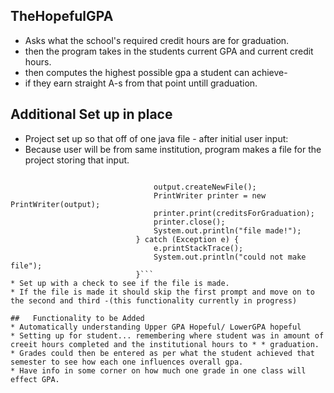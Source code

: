 ##    TheHopefulGPA  
* Asks what the school's required credit hours are for graduation.  
* then the program takes in the students current GPA and current credit hours.    
* then computes the highest possible gpa a student can achieve-    
* if they earn straight A-s from that point untill graduation.  
   
##    Additional Set up in place  
* Project set up so that off of one java file - after initial user input:  
* Because user will be from same institution, program makes a file for the project storing that input.
```try {

								output.createNewFile();
								PrintWriter printer = new PrintWriter(output);
								printer.print(creditsForGraduation);
								printer.close();
								System.out.println("file made!");
							} catch (Exception e) {
								e.printStackTrace();
								System.out.println("could not make file");
							}```
* Set up with a check to see if the file is made.  
* If the file is made it should skip the first prompt and move on to the second and third -(this functionality currently in progress)  
    
##   Functionality to be Added  
* Automatically understanding Upper GPA Hopeful/ LowerGPA hopeful  
* Setting up for student... remembering where student was in amount of creeit hours completed and the institutional hours to * * graduation.    
* Grades could then be entered as per what the student achieved that semester to see how each one influences overall gpa.  
* Have info in some corner on how much one grade in one class will effect GPA.  
